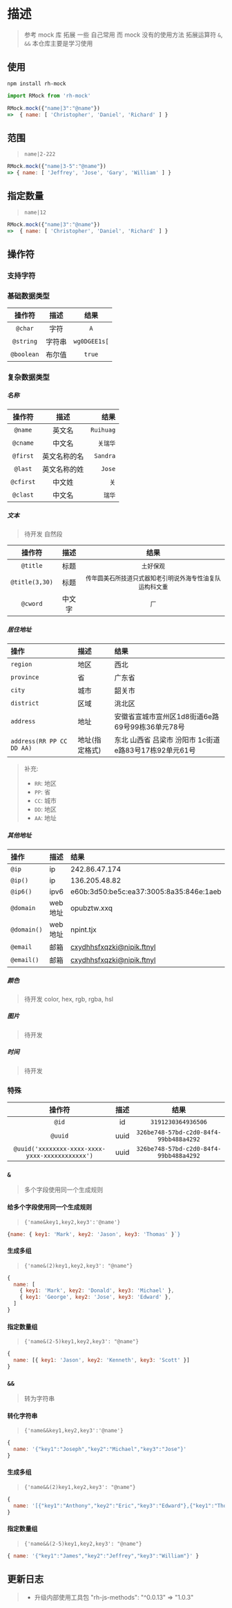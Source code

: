 # 描述

> 参考 mock 库
> 拓展 一些 自己常用 而 mock 没有的使用方法
> 拓展运算符 `&`, `&&`
> 本仓库主要是学习使用

## 使用

```shell
npm install rh-mock
```

```js
import RMock from 'rh-mock'

RMock.mock({"name|3":"@name"})
=>  { name: [ 'Christopher', 'Daniel', 'Richard' ] }
```

## 范围

> `name|2-222`

```js
RMock.mock({"name|3-5":"@name"})
=> { name: [ 'Jeffrey', 'Jose', 'Gary', 'William' ] }
```

## 指定数量

> `name|12`

```js
RMock.mock({"name|3":"@name"})
=>  { name: [ 'Christopher', 'Daniel', 'Richard' ] }
```

## 操作符

### 支持字符

### 基础数据类型

|   操作符   |  描述  |     结果     |
| :--------: | :----: | :----------: |
|  `@char`   |  字符  |     `A`      |
| `@string`  | 字符串 | `wg0DGEE1s[` |
| `@boolean` | 布尔值 |    `true`    |

### 复杂数据类型

##### 名称

|  操作符   |     描述     |      结果 |
| :-------: | :----------: | --------: |
|  `@name`  |    英文名    | `Ruihuag` |
| `@cname`  |    中文名    |  `关瑞华` |
| `@first`  | 英文名称的名 |  `Sandra` |
|  `@last`  | 英文名称的姓 |    `Jose` |
| `@cfirst` |    中文姓    |      `关` |
| `@clast`  |    中文名    |    `瑞华` |

##### 文本

> 待开发 自然段

|     操作符     |  描述  |                            结果                            |
| :------------: | :----: | :--------------------------------------------------------: |
|    `@title`    |  标题  |                         `土好保观`                         |
| `@title(3,30)` |  标题  | `传年圆美石所技道只式器知老引明说外海专性油复队运构科文重` |
|    `@cword`    | 中文字 |                            `厂`                            |

##### 居住地址

|操作|描述|结果|
|:----|:----|:----|
| `region` | 地区 |西北|
| `province` | 省 | 广东省|
| `city` | 城市| 韶关市|
| `district` | 区域 |洮北区|
| `address`| 地址 | 安徽省宣城市宣州区1d8街道6e路69号99栋36单元78号 |
| `address(RR PP CC DD AA)`|地址(指定格式)| 东北 山西省 吕梁市 汾阳市 1c街道e路83号17栋92单元61号|
> 补充:
>
> - `RR`: 地区  
> - `PP`: 省
> - `CC`: 城市
> - `DD`: 地区
> - `AA`: 地址

##### 其他地址

| 操作        | 描述    | 结果                                    |
| :---------- | :------ | :-------------------------------------- |
| `@ip`       | ip      | 242.86.47.174                           |
| `@ip()`     | ip      | 136.205.48.82                           |
| `@ip6()`    | ipv6    | e60b:3d50:be5c:ea37:3005:8a35:846e:1aeb |
| `@domain`   | web地址 | opubztw.xxq                             |
| `@domain()` | web地址 | npint.tjx                               |
| `@email`    | 邮箱    | cxydhhsfxqzki@nipik.ftnyl               |
| `@email()`  | 邮箱    | cxydhhsfxqzki@nipik.ftnyl               |

##### 颜色

> 待开发
> color, hex, rgb, rgba, hsl

##### 图片

> 待开发

##### 时间

> 待开发

### 特殊

|                     操作符                      | 描述  |                  结果                  |
| :---------------------------------------------: | :---: | :------------------------------------: |
|                      `@id`                      |  id   |           `3191230364936506`           |
|                     `@uuid`                     | uuid  | `326be748-57bd-c2d0-84f4-99bb488a4292` |
| `@uuid('xxxxxxxx-xxxx-xxxx-yxxx-xxxxxxxxxxxx')` | uuid  | `326be748-57bd-c2d0-84f4-99bb488a4292` |

### `&`

> 多个字段使用同一个生成规则

#### 给多个字段使用同一个生成规则

> `{'name&key1,key2,key3':'@name'}`

```js
{name: { key1: 'Mark', key2: 'Jason', key3: 'Thomas' }`}
```

#### 生成多组

> `{'name&(2)key1,key2,key3': "@name"}`

```js
{
  name: [
    { key1: 'Mark', key2: 'Donald', key3: 'Michael' },
    { key1: 'George', key2: 'Jose', key3: 'Edward' },
  ]
}
```

#### 指定数量组

> `{'name&(2-5)key1,key2,key3': "@name"}`

```js
{
  name: [{ key1: 'Jason', key2: 'Kenneth', key3: 'Scott' }]
}
```

### `&&`

> 转为字符串

#### 转化字符串

> `{'name&&key1,key2,key3':'@name'}`

```js
{
  name: '{"key1":"Joseph","key2":"Michael","key3":"Jose"}'
}
```

#### 生成多组

> `{'name&&(2)key1,key2,key3': "@name"}`

```js
{
  name: '[{"key1":"Anthony","key2":"Eric","key3":"Edward"},{"key1":"Thomas","key2":"Eric","key3":"Edward"}]'
}
```

#### 指定数量组

> `{'name&&(2-5)key1,key2,key3': "@name"}`

```js
{ name: '{"key1":"James","key2":"Jeffrey","key3":"William"}' }
```

## 更新日志

> - 升级内部使用工具包 "rh-js-methods": "^0.0.13" => "1.0.3"

